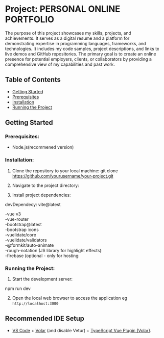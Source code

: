 # Project: PERSONAL ONLINE PORTFOLIO

The purpose of this project showcases my skills, projects, and achievements. It serves as a digital resume and a platform for demonstrating expertise in programming languages, frameworks, and technologies. It includes my code samples, project descriptions, and links to live demos and GitHub repositories. The primary goal is to create an online presence for potential employers, clients, or collaborators by providing a comprehensive view of my capabilities and past work.

## Table of Contents

- [Getting Started](#getting-started)
- [Prerequisites](#prerequisites)
- [Installation](#installation)
- [Running the Project](#running-the-project)

## Getting Started

### Prerequisites:

- Node.js(recommened version)

### Installation:

1. Clone the repository to your local machine:
git clone https://github.com/yourusername/your-project.git

2. Navigate to the project directory:

3. Install project dependencies:

devDependecy: vite@latest

-vue v3 <br>
-vue-router <br>
-bootstrap@latest <br>
-bootstrap icons <br>
-vuelidate/core <br>
-vuelidate/validators <br>
-@formkit/auto-animate <br>
-rough-notation (JS library for highlight effects) <br>
-firebase (optional - only for hosting <br>

### Running the Project:

1. Start the development server:

npm run dev

2. Open the local web browser to access the application eg `http://localhost:3000`

## Recommended IDE Setup

- [VS Code](https://code.visualstudio.com/) + [Volar](https://marketplace.visualstudio.com/items?itemName=Vue.volar) (and disable Vetur) + [TypeScript Vue Plugin (Volar)](https://marketplace.visualstudio.com/items?itemName=Vue.vscode-typescript-vue-plugin).
